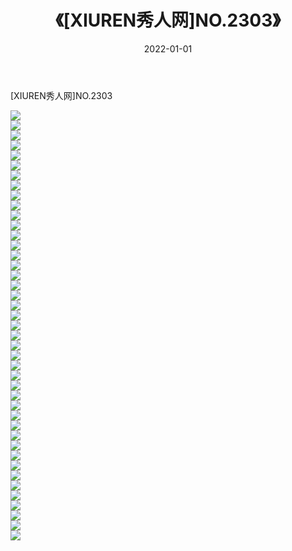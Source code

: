 ﻿---
layout: post
title:  《[XIUREN秀人网]NO.2303》
date:   2022-01-01
img: http://img.660000.xyz/Sharelink/秀人网/秀人网第03部分/[XIUREN秀人网]NO.2303/000.jpg
categories: [美女, 清纯, 唯美]
---

[XIUREN秀人网]NO.2303

 ![](http://img.660000.xyz/Sharelink/秀人网/秀人网第03部分/[XIUREN秀人网]NO.2303/001.jpg) <br>![](http://img.660000.xyz/Sharelink/秀人网/秀人网第03部分/[XIUREN秀人网]NO.2303/002.jpg) <br>![](http://img.660000.xyz/Sharelink/秀人网/秀人网第03部分/[XIUREN秀人网]NO.2303/003.jpg) <br>![](http://img.660000.xyz/Sharelink/秀人网/秀人网第03部分/[XIUREN秀人网]NO.2303/004.jpg) <br>![](http://img.660000.xyz/Sharelink/秀人网/秀人网第03部分/[XIUREN秀人网]NO.2303/005.jpg) <br>![](http://img.660000.xyz/Sharelink/秀人网/秀人网第03部分/[XIUREN秀人网]NO.2303/006.jpg) <br>![](http://img.660000.xyz/Sharelink/秀人网/秀人网第03部分/[XIUREN秀人网]NO.2303/007.jpg) <br>![](http://img.660000.xyz/Sharelink/秀人网/秀人网第03部分/[XIUREN秀人网]NO.2303/008.jpg) <br>![](http://img.660000.xyz/Sharelink/秀人网/秀人网第03部分/[XIUREN秀人网]NO.2303/009.jpg) <br>![](http://img.660000.xyz/Sharelink/秀人网/秀人网第03部分/[XIUREN秀人网]NO.2303/010.jpg) <br>![](http://img.660000.xyz/Sharelink/秀人网/秀人网第03部分/[XIUREN秀人网]NO.2303/011.jpg) <br>![](http://img.660000.xyz/Sharelink/秀人网/秀人网第03部分/[XIUREN秀人网]NO.2303/012.jpg) <br>![](http://img.660000.xyz/Sharelink/秀人网/秀人网第03部分/[XIUREN秀人网]NO.2303/013.jpg) <br>![](http://img.660000.xyz/Sharelink/秀人网/秀人网第03部分/[XIUREN秀人网]NO.2303/014.jpg) <br>![](http://img.660000.xyz/Sharelink/秀人网/秀人网第03部分/[XIUREN秀人网]NO.2303/015.jpg) <br>![](http://img.660000.xyz/Sharelink/秀人网/秀人网第03部分/[XIUREN秀人网]NO.2303/016.jpg) <br>![](http://img.660000.xyz/Sharelink/秀人网/秀人网第03部分/[XIUREN秀人网]NO.2303/017.jpg) <br>![](http://img.660000.xyz/Sharelink/秀人网/秀人网第03部分/[XIUREN秀人网]NO.2303/018.jpg) <br>![](http://img.660000.xyz/Sharelink/秀人网/秀人网第03部分/[XIUREN秀人网]NO.2303/019.jpg) <br>![](http://img.660000.xyz/Sharelink/秀人网/秀人网第03部分/[XIUREN秀人网]NO.2303/020.jpg) <br>![](http://img.660000.xyz/Sharelink/秀人网/秀人网第03部分/[XIUREN秀人网]NO.2303/021.jpg) <br>![](http://img.660000.xyz/Sharelink/秀人网/秀人网第03部分/[XIUREN秀人网]NO.2303/022.jpg) <br>![](http://img.660000.xyz/Sharelink/秀人网/秀人网第03部分/[XIUREN秀人网]NO.2303/023.jpg) <br>![](http://img.660000.xyz/Sharelink/秀人网/秀人网第03部分/[XIUREN秀人网]NO.2303/024.jpg) <br>![](http://img.660000.xyz/Sharelink/秀人网/秀人网第03部分/[XIUREN秀人网]NO.2303/025.jpg) <br>![](http://img.660000.xyz/Sharelink/秀人网/秀人网第03部分/[XIUREN秀人网]NO.2303/026.jpg) <br>![](http://img.660000.xyz/Sharelink/秀人网/秀人网第03部分/[XIUREN秀人网]NO.2303/027.jpg) <br>![](http://img.660000.xyz/Sharelink/秀人网/秀人网第03部分/[XIUREN秀人网]NO.2303/028.jpg) <br>![](http://img.660000.xyz/Sharelink/秀人网/秀人网第03部分/[XIUREN秀人网]NO.2303/029.jpg) <br>![](http://img.660000.xyz/Sharelink/秀人网/秀人网第03部分/[XIUREN秀人网]NO.2303/030.jpg) <br>![](http://img.660000.xyz/Sharelink/秀人网/秀人网第03部分/[XIUREN秀人网]NO.2303/031.jpg) <br>![](http://img.660000.xyz/Sharelink/秀人网/秀人网第03部分/[XIUREN秀人网]NO.2303/032.jpg) <br>![](http://img.660000.xyz/Sharelink/秀人网/秀人网第03部分/[XIUREN秀人网]NO.2303/033.jpg) <br>![](http://img.660000.xyz/Sharelink/秀人网/秀人网第03部分/[XIUREN秀人网]NO.2303/034.jpg) <br>![](http://img.660000.xyz/Sharelink/秀人网/秀人网第03部分/[XIUREN秀人网]NO.2303/035.jpg) <br>![](http://img.660000.xyz/Sharelink/秀人网/秀人网第03部分/[XIUREN秀人网]NO.2303/036.jpg) <br>![](http://img.660000.xyz/Sharelink/秀人网/秀人网第03部分/[XIUREN秀人网]NO.2303/037.jpg) <br>![](http://img.660000.xyz/Sharelink/秀人网/秀人网第03部分/[XIUREN秀人网]NO.2303/038.jpg) <br>![](http://img.660000.xyz/Sharelink/秀人网/秀人网第03部分/[XIUREN秀人网]NO.2303/039.jpg) <br>![](http://img.660000.xyz/Sharelink/秀人网/秀人网第03部分/[XIUREN秀人网]NO.2303/040.jpg) <br>![](http://img.660000.xyz/Sharelink/秀人网/秀人网第03部分/[XIUREN秀人网]NO.2303/041.jpg) <br>![](http://img.660000.xyz/Sharelink/秀人网/秀人网第03部分/[XIUREN秀人网]NO.2303/042.jpg) <br>![](http://img.660000.xyz/Sharelink/秀人网/秀人网第03部分/[XIUREN秀人网]NO.2303/043.jpg) <br>